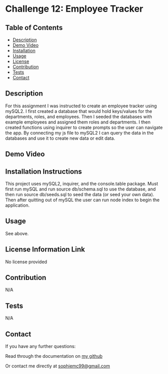   # Challenge 12: Employee Tracker 

  ## Table of Contents
  - [Description](#description)
  - [Demo Video](#demo-video)
  - [Installation](#installation)
  - [Usage](#usage)
  - [License](#license)
  - [Contribution](#contribution)
  - [Tests](#tests)
  - [Contact](#contact)

  ## Description
  For this assignment I was instructed to create an employee tracker using mySQL2. I first created a database that would hold keys/values for the departments, roles, and employees. Then I seeded the databases with example employees and assigned them roles and departments. I then created functions using inquirer to create prompts so the user can navigate the app. By connecting my js file to mySQL2 I can query the data in the databases and use it to create new data or edit data.

  ## Demo Video


  
  ## Installation Instructions
  This project uses mySQL2, inquirer, and the console.table package. Must first run mySQL and run source db/schema.sql to use the database, and then run source db/seeds.sql to seed the data (or seed your own data). Then after quitting out of mySQL the user can run node index to begin the application.
  
  ## Usage
  See above.
  
  ## License Information Link
  No license provided
  
  ## Contribution
  N/A
  
  ## Tests
  N/A
  
  ## Contact
  If you have any further questions:

  Read through the documentation on <a href=github.com/pinkywiththebrain>my github</a>

  Or contact me directly at sophiemc99@gmail.com